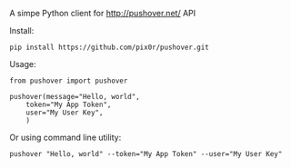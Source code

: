 A simpe Python client for http://pushover.net/ API

Install:

    pip install https://github.com/pix0r/pushover.git

Usage:

	from pushover import pushover

	pushover(message="Hello, world",
	    token="My App Token",
		user="My User Key",
		)
	
Or using command line utility:

    pushover "Hello, world" --token="My App Token" --user="My User Key"

